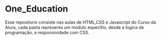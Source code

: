 # One_Education 

Esse repositorio consiste nas aulas de HTML,CSS e Javascript do Curso da Alura, cada pasta representa um modulo especifio, desde a logica de programação,
a responsividade com CSS.
